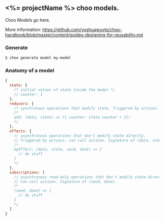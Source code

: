 ## <%= projectName %> choo models.

Choo Models go here.

More information:  <https://github.com/yoshuawuyts/choo-handbook/blob/master/content/guides-designing-for-reusability.md>

### Generate

```bash
$ choo generate model my-model
```

### Anatomy of a model

```js
{
  state: {
    /* initial values of state inside the model */
    // counter: 1
  },
  reducers: {
    /* synchronous operations that modify state. Triggered by actions. Signature of (data, state). */
    /*
    add: (data, state) => ({ counter: state.counter + 1})
    */
  },
  effects: {
    // asynchronous operations that don't modify state directly.
    // Triggered by actions, can call actions. Signature of (data, state, send, done)
    /*
    myEffect: (data, state, send, done) => {
      // do stuff
    }
    */
  },
  subscriptions: [
    // asynchronous read-only operations that don't modify state directly.
    // Can call actions. Signature of (send, done).
    /*
    (send, done) => {
      // do stuff
    }
    */
  ]
}
```
